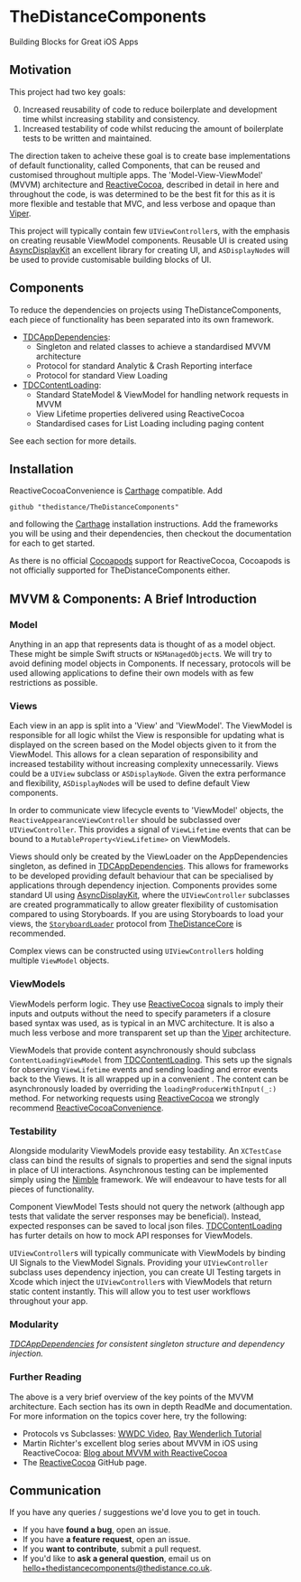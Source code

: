 # TheDistanceComponents

Building Blocks for Great iOS Apps

## Motivation

This project had two key goals:

0. Increased reusability of code to reduce boilerplate and development time whilst increasing stability and consistency.
1. Increased testability of code whilst reducing the amount of boilerplate tests to be written and maintained.

The direction taken to acheive these goal is to create base implementations of default functionality, called Components, that can be reused and customised throughout multiple apps. The 'Model-View-ViewModel' (MVVM) architecture and [ReactiveCocoa], described in detail in here and throughout the code, is was determined to be the best fit for this as it is more flexible and testable that MVC, and less verbose and opaque than [Viper]. 

This project will typically contain few `UIViewController`s, with the emphasis on creating reusable ViewModel components. Reusable UI is created using [AsyncDisplayKit] an excellent library for creating UI, and `ASDisplayNode`s will be used to provide customisable building blocks of UI.

## Components

To reduce the dependencies on projects using TheDistanceComponents, each piece of functionality has been separated into its own framework.

* [TDCAppDependencies]: 
  * Singleton and related classes to achieve a standardised MVVM architecture
  * Protocol for standard Analytic & Crash Reporting interface
  * Protocol for standard View Loading
* [TDCContentLoading]:
  * Standard StateModel & ViewModel for handling network requests in MVVM
  * View Lifetime properties delivered using ReactiveCocoa
  * Standardised cases for List Loading including paging content

See each section for more details.

## Installation

ReactiveCocoaConvenience is [Carthage] compatible. Add

	github "thedistance/TheDistanceComponents"

and following the [Carthage] installation instructions. Add the frameworks you will be using and their dependencies, then checkout the documentation for each to get started.

As there is no official [Cocoapods] support for ReactiveCocoa, Cocoapods is not officially supported for TheDistanceComponents either.

## MVVM & Components: A Brief Introduction

### Model

Anything in an app that represents data is thought of as a model object. These might be simple Swift structs or `NSManagedObject`s. We will try to avoid defining model objects in Components. If necessary, protocols will be used allowing applications to define their own models with as few restrictions as possible.

### Views

Each view in an app is split into a 'View' and 'ViewModel'. The ViewModel is responsible for all logic whilst the View is responsible for updating what is displayed on the screen based on the Model objects given to it from the ViewModel. This allows for a clean separation of responsibility and increased testability without increasing complexity unnecessarily. Views could be a `UIView` subclass or `ASDisplayNode`. Given the extra performance and flexibility, `ASDisplayNode`s will be used to define default View components.

In order to communicate view lifecycle events to 'ViewModel' objects, the `ReactiveAppearanceViewController` should be subclassed over `UIViewController`. This provides a signal of `ViewLifetime` events that can be bound to a `MutableProperty<ViewLifetime>` on ViewModels.

Views should only be created by the ViewLoader on the AppDependencies singleton, as defined in [TDCAppDependencies]. This allows for frameworks to be developed providing default behaviour that can be specialised by applications through dependency injection. Components provides some standard UI using [AsyncDisplayKit], where the `UIViewController` subclasses are created programmatically to allow greater flexibility of customisation compared to using Storyboards. If you are using Storyboards to load your views, the [`StoryboardLoader`](http://thedistance.github.io/TheDistanceCore/Protocols/StoryboardLoader.html) protocol from [TheDistanceCore] is recommended. 

Complex views can be constructed using `UIViewController`s holding multiple `ViewModel` objects.

### ViewModels

ViewModels perform logic. They use [ReactiveCocoa] signals to imply their inputs and outputs without the need to specify parameters if a closure based syntax was used, as is typical in an MVC architecture. It is also a much less verbose and more transparent set up than the [Viper](https://www.objc.io/issues/13-architecture/viper/) architecture.

ViewModels that provide content asynchronously should subclass `ContentLoadingViewModel` from [TDCContentLoading]. This sets up the signals for observing `ViewLifetime` events and sending loading and error events back to the Views. It is all wrapped up in a convenient . The content can be asynchronously loaded by overriding the `loadingProducerWithInput(_:)` method. For networking requests using [ReactiveCocoa] we strongly recommend [ReactiveCocoaConvenience].

### Testability

Alongside modularity ViewModels provide easy testability. An `XCTestCase` class can bind the results of signals to properties and send the signal inputs in place of UI interactions. Asynchronous testing can be implemented simply using the [Nimble] framework. We will endeavour to have tests for all pieces of functionality.

Component ViewModel Tests should not query the network (although app 
tests that validate the server responses may be beneficial). Instead, expected responses can be saved to local json files. [TDCContentLoading] has furter details on how to mock API responses for ViewModels.

`UIViewController`s will typically communicate with ViewModels by binding UI Signals to the ViewModel Signals. Providing your `UIViewController` subclass uses dependency injection, you can create UI Testing targets in Xcode which inject the `UIViewController`s with ViewModels that return static content instantly. This will allow you to test user workflows throughout your app.

### Modularity

*[TDCAppDependencies] for consistent singleton structure and dependency injection.*

### Further Reading

The above is a very brief overview of the key points of the MVVM architecture. Each section has its own in depth ReadMe and documentation. For more information on the topics cover here, try the following:

* Protocols vs Subclasses: [WWDC Video](https://developer.apple.com/videos/play/wwdc2015/408/), [Ray Wenderlich Tutorial](https://www.raywenderlich.com/109156/introducing-protocol-oriented-programming-in-swift-2)
* Martin Richter's excellent blog series about MVVM in iOS using ReactiveCocoa: [Blog about MVVM with ReactiveCocoa](http://www.martinrichter.net/)
* The [ReactiveCocoa] GitHub page.

## Communication

If you have any queries / suggestions we'd love you to get in touch.

- If you have **found a bug**, open an issue.
- If you have **a feature request**, open an issue.
- If you **want to contribute**, submit a pull request.
- If you'd like to **ask a general question**, email us on <hello+thedistancecomponents@thedistance.co.uk>.

[Viper]: https://www.objc.io/issues/13-architecture/viper/

[TDCAppDependencies]: ReadMe-TDCAppDependencies.md
[TDCContentLoading]: ReadMe-TDCContentLoading.md

[TheDistanceCore]: https://github.com/thedistance/TheDistanceComponents

[Carthage]: https://github.com/Carthage/Carthage
[Cocoapods]: https://cocoapods.org

[Nimble]: https://github.com/Quick/Nimble
[AsyncDisplayKit]: https://github.com/Facebook/AsyncDisplayKit

[ReactiveCocoa]: https://github.com/ReactiveCocoa/ReactiveCocoa
[ReactiveCocoaConvenience]: https://github.com/joshc89/ReactiveCocoaConvenience
[Alamofire]: https://github.com/Alamofire/Alamofire
